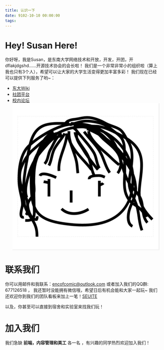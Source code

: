 ```yaml
---
title: 认识一下
date: 9102-10-10 00:00:00
tags:
---
```


# Hey! Susan Here!

你好呀，我是Susan，是东南大学网络技术和开放，开发，开团，开dflakjdgshd……开源技术协会的会长啦！
我们是一个非常非常小的组织啦（算上我也只有3个人），希望可以让大家的大学生活变得更加丰富多彩！
我们现在已经可以提供下列服务了哟~：
- [东大Wiki](https://wiki.seu.services)
- [社团平台](https://club.seu.services)
- [校内论坛](https://bbs.seu.services)
![I'm Susan](/img/Susan.png)

# 联系我们

你可以用邮件和我联系：encofcomic@outlook.com
或者加入我们的QQ群: 677126518 ，
我还暂时没能拥有微信哦，希望日后有机会能和大家一起玩~
我们还欢迎你到我们的团队看板来加上一笔！[SEUITE](https://cr.seu.services)

以及，你甚至可以直接到宿舍和实验室来找我们玩！

# 加入我们
我们急缺 **前端，内容管理和美工** 各一名 ，有兴趣的同学热烈欢迎加入我们！